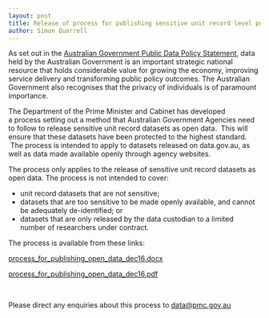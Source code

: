 ```yaml
---
layout: post
title: Release of process for publishing sensitive unit record level public data as open data
author: Simon Quarrell
---
```


<p>As set out in the <a href="https://www.dpmc.gov.au/sites/default/files/publications/aust_govt_public_data_policy_statement_1.pdf" target="_blank">Australian Government Public Data Policy Statement</a>, data held by the Australian Government is an important strategic national resource that holds considerable value for growing the economy, improving service delivery and transforming public policy outcomes. The Australian Government also recognises that the privacy of individuals is of paramount importance.</p>
<p>The Department of the Prime Minister and Cabinet&nbsp;has developed a&nbsp;process&nbsp;setting out a method that Australian Government Agencies need to follow to release sensitive unit record datasets as open data. &nbsp;This will ensure that these datasets have been protected to the highest standard. &nbsp;The process is intended to apply to datasets released on data.gov.au, as well as data made available openly through agency websites.</p>
<p>The process only applies to the release of sensitive unit record datasets as open data. The process is not intended to cover:</p>
<ul>
<li>unit record datasets that are not sensitive;</li>
<li>datasets that are too sensitive to be made openly available, and cannot be adequately de-identified; or</li>
<li>datasets that are only released by the data custodian to a limited number of researchers under contract.</li>
</ul>
<p>The process is available from these links:</p>
<p></p><div class="media media-element-container media-default"><div id="file-221" class="file file-document file-application-vndopenxmlformats-officedocumentwordprocessingmldocument">


  <div class="content">
    <span class="file"><a href="/assets/files/process_for_publishing_open_data_dec16.docx" type="application/vnd.openxmlformats-officedocument.wordprocessingml.document; length=404098">process_for_publishing_open_data_dec16.docx</a></span>  </div>


</div>
</div>
<p></p><div class="media media-element-container media-default"><div id="file-216" class="file file-document file-application-pdf">

  <div class="content">
    <span class="file"><a href="/assets/files/process_for_publishing_open_data_dec16.pdf" type="application/pdf; length=177897">process_for_publishing_open_data_dec16.pdf</a></span>  </div>


</div>
</div>
<p>&nbsp;</p>
<p>Please direct any enquiries about this process to <a href="mailto:data@pmc.gov.au?subject=PROCESS%20FOR%20PUBLISHING%20SENSITIVE%20UNIT%20RECORD%20LEVEL%20PUBLIC%20DATA%20AS%20OPEN%20DATA" class="spamspan">data@pmc.gov.au</a></p>
